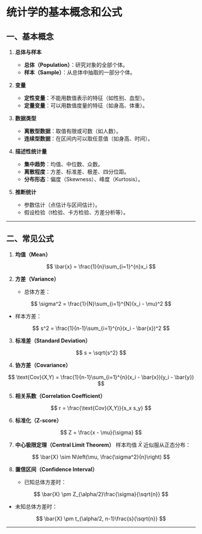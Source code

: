 # 统计学的基本概念和公式


## 一、基本概念

1. **总体与样本**

   * **总体（Population）**：研究对象的全部个体。
   * **样本（Sample）**：从总体中抽取的一部分个体。

2. **变量**

   * **定性变量**：不能用数值表示的特征（如性别、血型）。
   * **定量变量**：可以用数值度量的特征（如身高、体重）。

3. **数据类型**

   * **离散型数据**：取值有限或可数（如人数）。
   * **连续型数据**：在区间内可以取任意值（如身高、时间）。

4. **描述性统计量**

   * **集中趋势**：均值、中位数、众数。
   * **离散程度**：方差、标准差、极差、四分位距。
   * **分布形态**：偏度（Skewness）、峰度（Kurtosis）。

5. **推断统计**

   * 参数估计（点估计与区间估计）。
   * 假设检验（t检验、卡方检验、方差分析等）。

---

## 二、常见公式

1. **均值（Mean）**

$$
\bar{x} = \frac{1}{n}\sum_{i=1}^{n}x_i
$$

2. **方差（Variance）**

   * 总体方差：

$$
\sigma^2 = \frac{1}{N}\sum_{i=1}^{N}(x_i - \mu)^2
$$

   * 样本方差：

$$
s^2 = \frac{1}{n-1}\sum_{i=1}^{n}(x_i - \bar{x})^2
$$

3. **标准差（Standard Deviation）**

$$
s = \sqrt{s^2}
$$

4. **协方差（Covariance）**

$$
\text{Cov}(X,Y) = \frac{1}{n-1}\sum_{i=1}^{n}(x_i - \bar{x})(y_i - \bar{y})
$$

5. **相关系数（Correlation Coefficient）**

$$
r = \frac{\text{Cov}(X,Y)}{s_x s_y}
$$

6. **标准化（Z-score）**

$$
Z = \frac{x - \mu}{\sigma}
$$

7. **中心极限定理（Central Limit Theorem）**
   样本均值 $\bar{X}$ 近似服从正态分布：

$$
\bar{X} \sim N\left(\mu, \frac{\sigma^2}{n}\right)
$$

8. **置信区间（Confidence Interval）**

   * 已知总体方差时：

$$
\bar{X} \pm Z_{\alpha/2}\frac{\sigma}{\sqrt{n}}
$$

   * 未知总体方差时：

$$
\bar{X} \pm t_{\alpha/2, n-1}\frac{s}{\sqrt{n}}
$$

---


